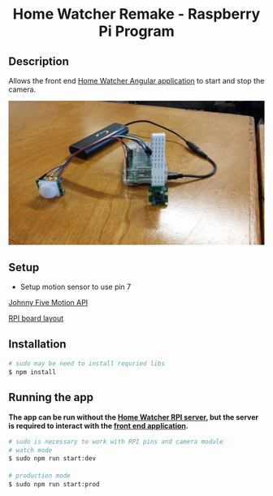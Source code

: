 # <p align="center">Home Watcher Remake - Raspberry Pi Program</p>

## Description

Allows the front end <a href="https://github.com/Wisbell/home-watcher-remake-front-end#readme" target="blank">Home Watcher Angular application</a> to start and stop the camera.

![Alt text](/my_rpi2.jpg?raw=true "Home Watcher - RPI picture")

## Setup
- Setup motion sensor to use pin 7

[Johnny Five Motion API](http://johnny-five.io/api/motion/)

[RPI board layout](https://www.electronicwings.com/public/images/user_images/images/Raspberry%20Pi/RaspberryPi_GPIO/Raspberry%20pi%203%20GPIO_pins_v2.png)

## Installation

```bash
# sudo may be need to install requried libs
$ npm install
```

## Running the app
**The app can be run without the [Home Watcher RPI server](https://github.com/Wisbell/home-watcher-remake-pi#readme), but the server is required to interact with the [front end application](https://github.com/Wisbell/home-watcher-remake-front-end#readme).**

```bash
# sudo is necessary to work with RPI pins and camera module
# watch mode
$ sudo npm run start:dev

# production mode
$ sudo npm run start:prod
```